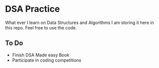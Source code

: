 DSA Practice
=========

What ever I learn on Data Structures and Algorithms 
I am storing it here in this repo. Feel free to use the code. 

To Do 
-----

- Finish DSA Made easy Book
- Participate in coding competitions



